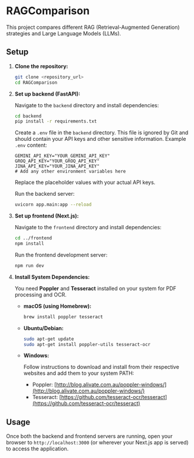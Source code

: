 # RAGComparison

This project compares different RAG (Retrieval-Augmented Generation) strategies and Large Language Models (LLMs).

## Setup

1.  **Clone the repository:**

    ```bash
    git clone <repository_url>
    cd RAGComparison
    ```

2.  **Set up backend (FastAPI):**

    Navigate to the `backend` directory and install dependencies:

    ```bash
    cd backend
    pip install -r requirements.txt
    ```

    Create a `.env` file in the `backend` directory. This file is ignored by Git and should contain your API keys and other sensitive information. Example `.env` content:

    ```env
    GEMINI_API_KEY="YOUR_GEMINI_API_KEY"
    GROQ_API_KEY="YOUR_GROQ_API_KEY"
    JINA_API_KEY="YOUR_JINA_API_KEY"
    # Add any other environment variables here
    ```

    Replace the placeholder values with your actual API keys.

    Run the backend server:

    ```bash
    uvicorn app.main:app --reload
    ```

3.  **Set up frontend (Next.js):**

    Navigate to the `frontend` directory and install dependencies:

    ```bash
    cd ../frontend
    npm install
    ```

    Run the frontend development server:

    ```bash
    npm run dev
    ```

4.  **Install System Dependencies:**

    You need **Poppler** and **Tesseract** installed on your system for PDF processing and OCR.

    -   **macOS (using Homebrew):**

        ```bash
        brew install poppler tesseract
        ```

    -   **Ubuntu/Debian:**

        ```bash
        sudo apt-get update
        sudo apt-get install poppler-utils tesseract-ocr
        ```

    -   **Windows:**

        Follow instructions to download and install from their respective websites and add them to your system PATH:

        -   Poppler: [http://blog.alivate.com.au/poppler-windows/](http://blog.alivate.com.au/poppler-windows/)
        -   Tesseract: [https://github.com/tesseract-ocr/tesseract](https://github.com/tesseract-ocr/tesseract)

## Usage

Once both the backend and frontend servers are running, open your browser to `http://localhost:3000` (or wherever your Next.js app is served) to access the application.